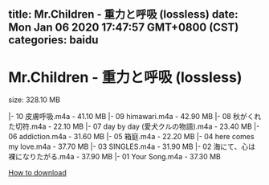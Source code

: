 
title: Mr.Children - 重力と呼吸 (lossless)
date: Mon Jan 06 2020 17:47:57 GMT+0800 (CST)    
categories: baidu
---

# Mr.Children - 重力と呼吸 (lossless)
size: 328.10 MB
 
 
|- 10 皮膚呼吸.m4a - 41.10 MB
|- 09 himawari.m4a - 42.90 MB
|- 08 秋がくれた切符.m4a - 22.10 MB
|- 07 day by day (愛犬クルの物語).m4a - 23.40 MB
|- 06 addiction.m4a - 31.60 MB
|- 05 箱庭.m4a - 22.20 MB
|- 04 here comes my love.m4a - 37.70 MB
|- 03 SINGLES.m4a - 31.90 MB
|- 02 海にて、心は裸になりたがる.m4a - 37.90 MB
|- 01 Your Song.m4a - 37.30 MB

[How to download](https://bpcam.bemobtrk.com/go/2ceec3aa-1ca2-46d6-b9ff-aaa5c184517c?jno=4237)